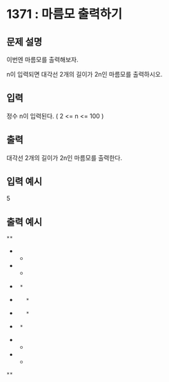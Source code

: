 # 1371 : 마름모 출력하기
  
## 문제 설명    
이번엔 마름모를 출력해보자. 

n이 입력되면 대각선 2개의 길이가 2n인 마름모를 출력하시오.

## 입력
정수 n이 입력된다. ( 2 <= n <= 100 )

## 출력
대각선 2개의 길이가 2n인 마름모를 출력한다.

## 입력 예시   
5

## 출력 예시
    **
   *  *
  *    *
 *      *
*        *
*        *
 *      *
  *    *
   *  *
    **